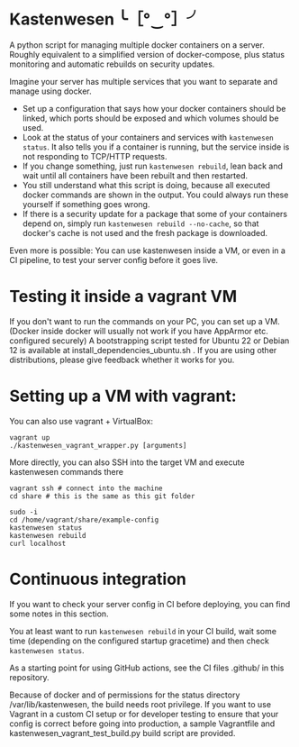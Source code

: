 # Kastenwesen ╰［°‿°］╯

A python script for managing multiple docker containers on a server. Roughly equivalent to a simplified version of docker-compose, plus status monitoring and automatic rebuilds on security updates.

Imagine your server has multiple services that you want to separate and manage using docker.

- Set up a configuration that says how your docker containers should be linked, which ports should be exposed and which volumes should be used.
- Look at the status of your containers and services with ``kastenwesen status``. It also tells you if a container is running, but the service inside is not responding to TCP/HTTP requests.
- If you change something, just run ``kastenwesen rebuild``, lean back and wait until all containers have been rebuilt and then restarted.
- You still understand what this script is doing, because all executed docker commands are shown in the output. You could always run these yourself if something goes wrong.
- If there is a security update for a package that some of your containers depend on, simply run ``kastenwesen rebuild --no-cache``, so that docker's cache is not used and the fresh package is downloaded.

Even more is possible: You can use kastenwesen inside a VM, or even in a CI pipeline, to test your server config before it goes live.

# Testing it inside a vagrant VM

If you don't want to run the commands on your PC, you can set up a VM. (Docker inside docker will usually not work if you have AppArmor etc. configured securely)
A bootstrapping script tested for Ubuntu 22 or Debian 12 is available at install_dependencies_ubuntu.sh . If you are using other distributions, please give feedback whether it works for you.

# Setting up a VM with vagrant:

You can also use vagrant + VirtualBox:
```
vagrant up
./kastenwesen_vagrant_wrapper.py [arguments]
```

More directly, you can also SSH into the target VM and execute kastenwesen commands there
```
vagrant ssh # connect into the machine
cd share # this is the same as this git folder

sudo -i
cd /home/vagrant/share/example-config
kastenwesen status
kastenwesen rebuild
curl localhost

```

# Continuous integration

If you want to check your server config in CI before deploying, you can find some notes in this section.

You at least want to run `kastenwesen rebuild` in your CI build, wait some time (depending on the configured startup gracetime) and then check `kastenwesen status`.

As a starting point for using GitHub actions, see the CI files .github/ in this repository.

Because of docker and of permissions for the status directory /var/lib/kastenwesen, the build needs root privilege. If you want to use Vagrant in a custom CI setup or for developer testing to ensure that your config is correct before going into production, a sample Vagrantfile and kastenwesen_vagrant_test_build.py build script are provided.

